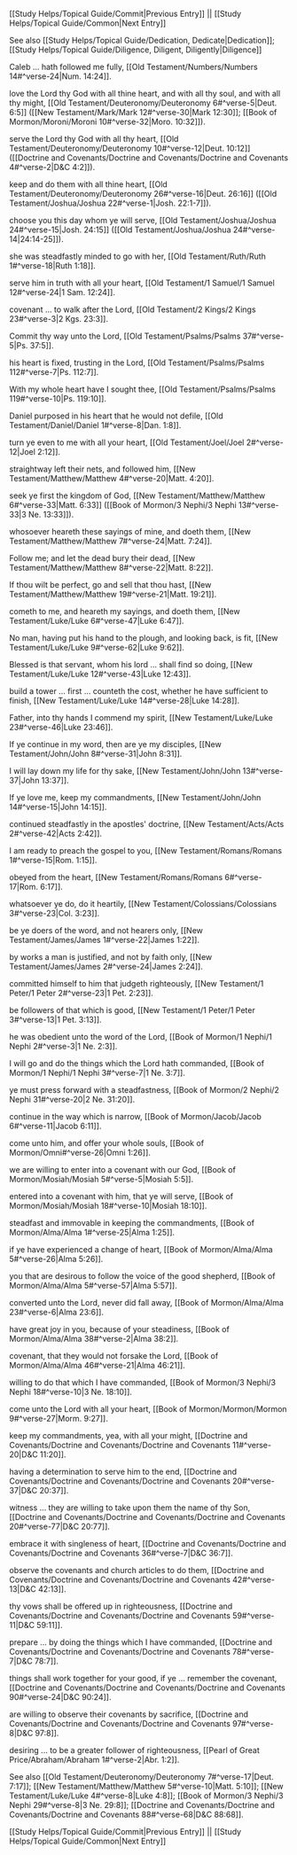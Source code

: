 [[Study Helps/Topical Guide/Commit|Previous Entry]]  ||  [[Study Helps/Topical Guide/Common|Next Entry]]

 See also [[Study Helps/Topical Guide/Dedication, Dedicate|Dedication]]; [[Study Helps/Topical Guide/Diligence, Diligent, Diligently|Diligence]]

 Caleb ... hath followed me fully, [[Old Testament/Numbers/Numbers 14#^verse-24|Num. 14:24]].

 love the Lord thy God with all thine heart, and with all thy soul, and with all thy might, [[Old Testament/Deuteronomy/Deuteronomy 6#^verse-5|Deut. 6:5]] ([[New Testament/Mark/Mark 12#^verse-30|Mark 12:30]]; [[Book of Mormon/Moroni/Moroni 10#^verse-32|Moro. 10:32]]).

 serve the Lord thy God with all thy heart, [[Old Testament/Deuteronomy/Deuteronomy 10#^verse-12|Deut. 10:12]] ([[Doctrine and Covenants/Doctrine and Covenants/Doctrine and Covenants 4#^verse-2|D&C 4:2]]).

 keep and do them with all thine heart, [[Old Testament/Deuteronomy/Deuteronomy 26#^verse-16|Deut. 26:16]] ([[Old Testament/Joshua/Joshua 22#^verse-1|Josh. 22:1-7]]).

 choose you this day whom ye will serve, [[Old Testament/Joshua/Joshua 24#^verse-15|Josh. 24:15]] ([[Old Testament/Joshua/Joshua 24#^verse-14|24:14-25]]).

 she was steadfastly minded to go with her, [[Old Testament/Ruth/Ruth 1#^verse-18|Ruth 1:18]].

 serve him in truth with all your heart, [[Old Testament/1 Samuel/1 Samuel 12#^verse-24|1 Sam. 12:24]].

 covenant ... to walk after the Lord, [[Old Testament/2 Kings/2 Kings 23#^verse-3|2 Kgs. 23:3]].

 Commit thy way unto the Lord, [[Old Testament/Psalms/Psalms 37#^verse-5|Ps. 37:5]].

 his heart is fixed, trusting in the Lord, [[Old Testament/Psalms/Psalms 112#^verse-7|Ps. 112:7]].

 With my whole heart have I sought thee, [[Old Testament/Psalms/Psalms 119#^verse-10|Ps. 119:10]].

 Daniel purposed in his heart that he would not defile, [[Old Testament/Daniel/Daniel 1#^verse-8|Dan. 1:8]].

 turn ye even to me with all your heart, [[Old Testament/Joel/Joel 2#^verse-12|Joel 2:12]].

 straightway left their nets, and followed him, [[New Testament/Matthew/Matthew 4#^verse-20|Matt. 4:20]].

 seek ye first the kingdom of God, [[New Testament/Matthew/Matthew 6#^verse-33|Matt. 6:33]] ([[Book of Mormon/3 Nephi/3 Nephi 13#^verse-33|3 Ne. 13:33]]).

 whosoever heareth these sayings of mine, and doeth them, [[New Testament/Matthew/Matthew 7#^verse-24|Matt. 7:24]].

 Follow me; and let the dead bury their dead, [[New Testament/Matthew/Matthew 8#^verse-22|Matt. 8:22]].

 If thou wilt be perfect, go and sell that thou hast, [[New Testament/Matthew/Matthew 19#^verse-21|Matt. 19:21]].

 cometh to me, and heareth my sayings, and doeth them, [[New Testament/Luke/Luke 6#^verse-47|Luke 6:47]].

 No man, having put his hand to the plough, and looking back, is fit, [[New Testament/Luke/Luke 9#^verse-62|Luke 9:62]].

 Blessed is that servant, whom his lord ... shall find so doing, [[New Testament/Luke/Luke 12#^verse-43|Luke 12:43]].

 build a tower ... first ... counteth the cost, whether he have sufficient to finish, [[New Testament/Luke/Luke 14#^verse-28|Luke 14:28]].

 Father, into thy hands I commend my spirit, [[New Testament/Luke/Luke 23#^verse-46|Luke 23:46]].

 If ye continue in my word, then are ye my disciples, [[New Testament/John/John 8#^verse-31|John 8:31]].

 I will lay down my life for thy sake, [[New Testament/John/John 13#^verse-37|John 13:37]].

 If ye love me, keep my commandments, [[New Testament/John/John 14#^verse-15|John 14:15]].

 continued steadfastly in the apostles' doctrine, [[New Testament/Acts/Acts 2#^verse-42|Acts 2:42]].

 I am ready to preach the gospel to you, [[New Testament/Romans/Romans 1#^verse-15|Rom. 1:15]].

 obeyed from the heart, [[New Testament/Romans/Romans 6#^verse-17|Rom. 6:17]].

 whatsoever ye do, do it heartily, [[New Testament/Colossians/Colossians 3#^verse-23|Col. 3:23]].

 be ye doers of the word, and not hearers only, [[New Testament/James/James 1#^verse-22|James 1:22]].

 by works a man is justified, and not by faith only, [[New Testament/James/James 2#^verse-24|James 2:24]].

 committed himself to him that judgeth righteously, [[New Testament/1 Peter/1 Peter 2#^verse-23|1 Pet. 2:23]].

 be followers of that which is good, [[New Testament/1 Peter/1 Peter 3#^verse-13|1 Pet. 3:13]].

 he was obedient unto the word of the Lord, [[Book of Mormon/1 Nephi/1 Nephi 2#^verse-3|1 Ne. 2:3]].

 I will go and do the things which the Lord hath commanded, [[Book of Mormon/1 Nephi/1 Nephi 3#^verse-7|1 Ne. 3:7]].

 ye must press forward with a steadfastness, [[Book of Mormon/2 Nephi/2 Nephi 31#^verse-20|2 Ne. 31:20]].

 continue in the way which is narrow, [[Book of Mormon/Jacob/Jacob 6#^verse-11|Jacob 6:11]].

 come unto him, and offer your whole souls, [[Book of Mormon/Omni#^verse-26|Omni 1:26]].

 we are willing to enter into a covenant with our God, [[Book of Mormon/Mosiah/Mosiah 5#^verse-5|Mosiah 5:5]].

 entered into a covenant with him, that ye will serve, [[Book of Mormon/Mosiah/Mosiah 18#^verse-10|Mosiah 18:10]].

 steadfast and immovable in keeping the commandments, [[Book of Mormon/Alma/Alma 1#^verse-25|Alma 1:25]].

 if ye have experienced a change of heart, [[Book of Mormon/Alma/Alma 5#^verse-26|Alma 5:26]].

 you that are desirous to follow the voice of the good shepherd, [[Book of Mormon/Alma/Alma 5#^verse-57|Alma 5:57]].

 converted unto the Lord, never did fall away, [[Book of Mormon/Alma/Alma 23#^verse-6|Alma 23:6]].

 have great joy in you, because of your steadiness, [[Book of Mormon/Alma/Alma 38#^verse-2|Alma 38:2]].

 covenant, that they would not forsake the Lord, [[Book of Mormon/Alma/Alma 46#^verse-21|Alma 46:21]].

 willing to do that which I have commanded, [[Book of Mormon/3 Nephi/3 Nephi 18#^verse-10|3 Ne. 18:10]].

 come unto the Lord with all your heart, [[Book of Mormon/Mormon/Mormon 9#^verse-27|Morm. 9:27]].

 keep my commandments, yea, with all your might, [[Doctrine and Covenants/Doctrine and Covenants/Doctrine and Covenants 11#^verse-20|D&C 11:20]].

 having a determination to serve him to the end, [[Doctrine and Covenants/Doctrine and Covenants/Doctrine and Covenants 20#^verse-37|D&C 20:37]].

 witness ... they are willing to take upon them the name of thy Son, [[Doctrine and Covenants/Doctrine and Covenants/Doctrine and Covenants 20#^verse-77|D&C 20:77]].

 embrace it with singleness of heart, [[Doctrine and Covenants/Doctrine and Covenants/Doctrine and Covenants 36#^verse-7|D&C 36:7]].

 observe the covenants and church articles to do them, [[Doctrine and Covenants/Doctrine and Covenants/Doctrine and Covenants 42#^verse-13|D&C 42:13]].

 thy vows shall be offered up in righteousness, [[Doctrine and Covenants/Doctrine and Covenants/Doctrine and Covenants 59#^verse-11|D&C 59:11]].

 prepare ... by doing the things which I have commanded, [[Doctrine and Covenants/Doctrine and Covenants/Doctrine and Covenants 78#^verse-7|D&C 78:7]].

 things shall work together for your good, if ye ... remember the covenant, [[Doctrine and Covenants/Doctrine and Covenants/Doctrine and Covenants 90#^verse-24|D&C 90:24]].

 are willing to observe their covenants by sacrifice, [[Doctrine and Covenants/Doctrine and Covenants/Doctrine and Covenants 97#^verse-8|D&C 97:8]].

 desiring ... to be a greater follower of righteousness, [[Pearl of Great Price/Abraham/Abraham 1#^verse-2|Abr. 1:2]].

 See also [[Old Testament/Deuteronomy/Deuteronomy 7#^verse-17|Deut. 7:17]]; [[New Testament/Matthew/Matthew 5#^verse-10|Matt. 5:10]]; [[New Testament/Luke/Luke 4#^verse-8|Luke 4:8]]; [[Book of Mormon/3 Nephi/3 Nephi 29#^verse-8|3 Ne. 29:8]]; [[Doctrine and Covenants/Doctrine and Covenants/Doctrine and Covenants 88#^verse-68|D&C 88:68]].

[[Study Helps/Topical Guide/Commit|Previous Entry]]  ||  [[Study Helps/Topical Guide/Common|Next Entry]]